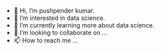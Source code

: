 - 👋 Hi, I’m pushpender kumar.
- 👀 I’m interested in data science.
- 🌱 I’m currently learning more about data science.
- 💞️ I’m looking to collaborate on ...
- 📫 How to reach me ...

<!---
pushp777/pushp777 is a ✨ special ✨ repository because its `README.md` (this file) appears on your GitHub profile.
You can click the Preview link to take a look at your changes.
--->
